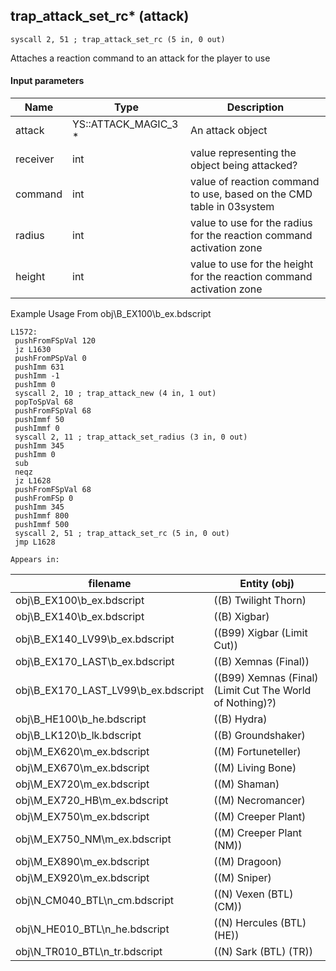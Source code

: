 ## trap_attack_set_rc* (attack)

`syscall 2, 51 ; trap_attack_set_rc (5 in, 0 out)`

Attaches a reaction command to an attack for the player to use

#### Input parameters
| Name | Type | Description
|------|------|------------
| attack   | YS::ATTACK_MAGIC_3 *   | An attack object
| receiver   | int   | value representing the object being attacked?
| command   | int   | value of reaction command to use, based on the CMD table in 03system
| radius   | int   | value to use for the radius for the reaction command activation zone
| height   | int   | value to use for the height for the reaction command activation zone


Example Usage From obj\B_EX100\b_ex.bdscript
```plaintext
L1572:
 pushFromFSpVal 120
 jz L1630
 pushFromPSpVal 0
 pushImm 631
 pushImm -1
 pushImm 0
 syscall 2, 10 ; trap_attack_new (4 in, 1 out)
 popToSpVal 68
 pushFromFSpVal 68
 pushImmf 50
 pushImmf 0
 syscall 2, 11 ; trap_attack_set_radius (3 in, 0 out)
 pushImm 345
 pushImm 0
 sub 
 neqz 
 jz L1628
 pushFromFSpVal 68
 pushFromFSp 0
 pushImm 345
 pushImmf 800
 pushImmf 500
 syscall 2, 51 ; trap_attack_set_rc (5 in, 0 out)
 jmp L1628
```





	Appears in:
| filename | Entity (obj)
|----------|-------------
| obj\B_EX100\b_ex.bdscript       | ((B) Twilight Thorn)          
| obj\B_EX140\b_ex.bdscript       | ((B) Xigbar)          
| obj\B_EX140_LV99\b_ex.bdscript       | ((B99) Xigbar (Limit Cut))          
| obj\B_EX170_LAST\b_ex.bdscript       | ((B) Xemnas (Final))          
| obj\B_EX170_LAST_LV99\b_ex.bdscript       | ((B99) Xemnas (Final) (Limit Cut The World of Nothing)?)          
| obj\B_HE100\b_he.bdscript       | ((B) Hydra)          
| obj\B_LK120\b_lk.bdscript       | ((B) Groundshaker)          
| obj\M_EX620\m_ex.bdscript       | ((M) Fortuneteller)          
| obj\M_EX670\m_ex.bdscript       | ((M) Living Bone)          
| obj\M_EX720\m_ex.bdscript       | ((M) Shaman)          
| obj\M_EX720_HB\m_ex.bdscript       | ((M) Necromancer)          
| obj\M_EX750\m_ex.bdscript       | ((M) Creeper Plant)          
| obj\M_EX750_NM\m_ex.bdscript       | ((M) Creeper Plant (NM))          
| obj\M_EX890\m_ex.bdscript       | ((M) Dragoon)          
| obj\M_EX920\m_ex.bdscript       | ((M) Sniper)          
| obj\N_CM040_BTL\n_cm.bdscript       | ((N) Vexen (BTL) (CM))          
| obj\N_HE010_BTL\n_he.bdscript       | ((N) Hercules (BTL) (HE))          
| obj\N_TR010_BTL\n_tr.bdscript       | ((N) Sark (BTL) (TR))          



